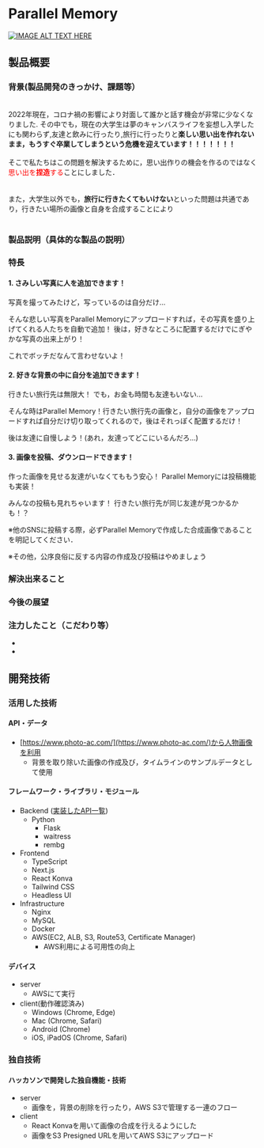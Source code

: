 # Parallel Memory

[![IMAGE ALT TEXT HERE](https://jphacks.com/wp-content/uploads/2022/08/JPHACKS2022_ogp.jpg)](https://www.youtube.com/watch?v=LUPQFB4QyVo)

## 製品概要
### 背景(製品開発のきっかけ、課題等）
<br>
2022年現在，コロナ禍の影響により対面して誰かと話す機会が非常に少なくなりました.
その中でも，現在の大学生は夢のキャンバスライフを妄想し入学したにも関わらず,友達と飲みに行ったり,旅行に行ったりと<b>楽しい思い出を作れないまま，もうすぐ卒業してしまうという危機を迎えています！！！！！！！</b>
<br>
<br>
そこで私たちはこの問題を解決するために，思い出作りの機会を作るのではなく<span style="color: red; ">思い出を<b>捏造</b>する</span>ことにしました．
<br>
<br>
<br>
また，大学生以外でも，<b>旅行に行きたくてもいけない</b>といった問題は共通であり，行きたい場所の画像と自身を合成することにより
<br>
<br>

### 製品説明（具体的な製品の説明）
### 特長
#### 1. さみしい写真に人を追加できます！
写真を撮ってみたけど，写っているのは自分だけ...

そんな悲しい写真をParallel Memoryにアップロードすれば，その写真を盛り上げてくれる人たちを自動で追加！
後は，好きなところに配置するだけでにぎやかな写真の出来上がり！

これでボッチだなんて言わせないよ！

#### 2. 好きな背景の中に自分を追加できます！
行きたい旅行先は無限大！
でも，お金も時間も友達もいない...

そんな時はParallel Memory！行きたい旅行先の画像と，自分の画像をアップロードすれば自分だけ切り取ってくれるので，後はそれっぽく配置するだけ！

後は友達に自慢しよう！(あれ，友達ってどこにいるんだろ...)

#### 3. 画像を投稿、ダウンロードできます！
作った画像を見せる友達がいなくてももう安心！
Parallel Memoryには投稿機能も実装！

みんなの投稿も見れちゃいます！
行きたい旅行先が同じ友達が見つかるかも！？

※他のSNSに投稿する際，必ずParallel Memoryで作成した合成画像であることを明記してください．

※その他，公序良俗に反する内容の作成及び投稿はやめましょう

### 解決出来ること

### 今後の展望

### 注力したこと（こだわり等）
*
*

## 開発技術
### 活用した技術
#### API・データ
* [https://www.photo-ac.com/](https://www.photo-ac.com/)から人物画像を利用
    * 背景を取り除いた画像の作成及び，タイムラインのサンプルデータとして使用

#### フレームワーク・ライブラリ・モジュール
* Backend ([実装したAPI一覧](https://github.com/jphacks/C_2204/blob/master/swagger/swagger.yaml))
    * Python
        * Flask
        * waitress
        * rembg
* Frontend
    * TypeScript
    * Next.js
    * React Konva
    * Tailwind CSS
    * Headless UI
* Infrastructure
    * Nginx
    * MySQL
    * Docker
    * AWS(EC2, ALB, S3, Route53, Certificate Manager)
        * AWS利用による可用性の向上

#### デバイス
* server
    * AWSにて実行
* client(動作確認済み)
    * Windows (Chrome, Edge)
    * Mac (Chrome, Safari)
    * Android (Chrome)
    * iOS, iPadOS (Chrome, Safari)

### 独自技術
#### ハッカソンで開発した独自機能・技術
* server
    * 画像を，背景の削除を行ったり，AWS S3で管理する一連のフロー
* client
    * React Konvaを用いて画像の合成を行えるようにした
    * 画像をS3 Presigned URLを用いてAWS S3にアップロード
